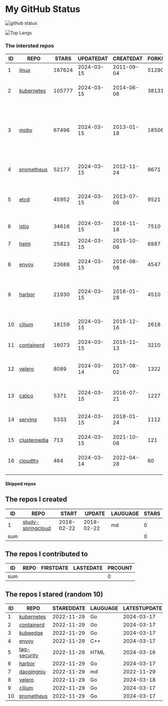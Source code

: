 # My GitHub Status

<img src="https://github-readme-stats-1.yihong0618.vercel.app/api?username=daoqingniu&show_icons=true&&&hide_title=true&count_private=true" alt="github status" />

![Top Langs](https://github-readme-stats-1.yihong0618.vercel.app/api/top-langs/?username=daoqingniu&layout=compact)

<!--START_SECTION:github_repos-->
### The intersted repos
| ID |                              REPO                               | STARS  | UPDATEDAT  | CREATEDAT  | FORKSCOUNT |                                                DESCRIPTIONS                                                |
|----|-----------------------------------------------------------------|--------|------------|------------|------------|------------------------------------------------------------------------------------------------------------|
|  1 | [linux](https://github.com/torvalds/linux)                      | 167624 | 2024-03-15 | 2011-09-04 |      51290 | Linux kernel source tree                                                                                   |
|  2 | [kubernetes](https://github.com/kubernetes/kubernetes)          | 105777 | 2024-03-15 | 2014-06-06 |      38131 | Production-Grade Container Scheduling and Management                                                       |
|  3 | [moby](https://github.com/moby/moby)                            |  67496 | 2024-03-15 | 2013-01-18 |      18506 | The Moby Project - a collaborative project for the container ecosystem to assemble container-based systems |
|  4 | [prometheus](https://github.com/prometheus/prometheus)          |  52177 | 2024-03-15 | 2012-11-24 |       8671 | The Prometheus monitoring system and time series database.                                                 |
|  5 | [etcd](https://github.com/etcd-io/etcd)                         |  45952 | 2024-03-15 | 2013-07-06 |       9521 | Distributed reliable key-value store for the most critical data of a distributed system                    |
|  6 | [istio](https://github.com/istio/istio)                         |  34616 | 2024-03-15 | 2016-11-18 |       7510 | Connect, secure, control, and observe services.                                                            |
|  7 | [helm](https://github.com/helm/helm)                            |  25823 | 2024-03-15 | 2015-10-06 |       6887 | The Kubernetes Package Manager                                                                             |
|  8 | [envoy](https://github.com/envoyproxy/envoy)                    |  23688 | 2024-03-15 | 2016-08-08 |       4547 | Cloud-native high-performance edge/middle/service proxy                                                    |
|  9 | [harbor](https://github.com/goharbor/harbor)                    |  21930 | 2024-03-15 | 2016-01-28 |       4510 | An open source trusted cloud native registry project that stores, signs, and scans content.                |
| 10 | [cilium](https://github.com/cilium/cilium)                      |  18159 | 2024-03-15 | 2015-12-16 |       2618 | eBPF-based Networking, Security, and Observability                                                         |
| 11 | [containerd](https://github.com/containerd/containerd)          |  16073 | 2024-03-15 | 2015-11-13 |       3210 | An open and reliable container runtime                                                                     |
| 12 | [velero](https://github.com/vmware-tanzu/velero)                |   8089 | 2024-03-14 | 2017-08-02 |       1322 | Backup and migrate Kubernetes applications and their persistent volumes                                    |
| 13 | [calico](https://github.com/projectcalico/calico)               |   5371 | 2024-03-15 | 2016-07-21 |       1227 | Cloud native networking and network security                                                               |
| 14 | [serving](https://github.com/knative/serving)                   |   5333 | 2024-03-15 | 2018-01-24 |       1112 | Kubernetes-based, scale-to-zero, request-driven compute                                                    |
| 15 | [clusterpedia](https://github.com/clusterpedia-io/clusterpedia) |    713 | 2024-03-15 | 2021-10-08 |        121 | The Encyclopedia of Kubernetes clusters                                                                    |
| 16 | [cloudtty](https://github.com/cloudtty/cloudtty)                |    464 | 2024-03-14 | 2022-04-28 |         60 | A Friendly Kubernetes CloudShell (Web Terminal) !                                                          |



#### Skipped repos
<!--END_SECTION:github_repos-->

<!--START_SECTION:my_github-->
## The repos I created
| ID  |                                 REPO                                 |   START    |   UPDATE   | LAUGUAGE | STARS |
|-----|----------------------------------------------------------------------|------------|------------|----------|-------|
|   1 | [study-springcloud](https://github.com/daoqingniu/study-springcloud) | 2018-02-22 | 2018-02-22 | md       |     0 |
| sum |                                                                      |            |            |          |     0 |

## The repos I contributed to
| ID  | REPO | FIRSTDATE | LASTEDATE | PRCOUNT |
|-----|------|-----------|-----------|---------|
| sum |      |           |           |       0 |

## The repos I stared (random 10)
| ID |                          REPO                          | STAREDDATE | LAUGUAGE | LATESTUPDATE |
|----|--------------------------------------------------------|------------|----------|--------------|
|  1 | [kubernetes](https://github.com/kubernetes/kubernetes) | 2022-11-29 | Go       | 2024-03-17   |
|  2 | [containerd](https://github.com/containerd/containerd) | 2022-11-29 | Go       | 2024-03-17   |
|  3 | [kubeedge](https://github.com/kubeedge/kubeedge)       | 2022-11-29 | Go       | 2024-03-17   |
|  4 | [envoy](https://github.com/envoyproxy/envoy)           | 2022-11-29 | C++      | 2024-03-17   |
|  5 | [tag-security](https://github.com/cncf/tag-security)   | 2022-11-29 | HTML     | 2024-03-16   |
|  6 | [harbor](https://github.com/goharbor/harbor)           | 2022-11-29 | Go       | 2024-03-17   |
|  7 | [daoqingniu](https://github.com/daoqingniu/daoqingniu) | 2022-11-29 | md       | 2022-11-29   |
|  8 | [velero](https://github.com/vmware-tanzu/velero)       | 2022-11-29 | Go       | 2024-03-18   |
|  9 | [cilium](https://github.com/cilium/cilium)             | 2022-11-29 | Go       | 2024-03-17   |
| 10 | [prometheus](https://github.com/prometheus/prometheus) | 2022-11-29 | Go       | 2024-03-17   |

<!--END_SECTION:my_github-->
